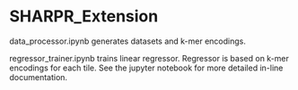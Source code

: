 # SHARPR_Extension

data_processor.ipynb generates datasets and k-mer encodings.

regressor_trainer.ipynb trains linear regressor.
Regressor is based on k-mer encodings for each tile. See the jupyter notebook for more detailed in-line documentation.

